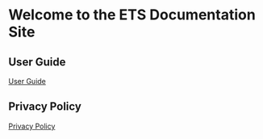 # Welcome to the ETS Documentation Site

## User Guide

[User Guide](User%20Guide/Intro.md)

## Privacy Policy

[Privacy Policy](privacypolicy.md)